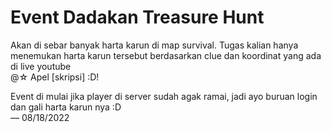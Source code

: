 # Event Dadakan Treasure Hunt

Akan di sebar banyak harta karun di map survival. Tugas kalian hanya menemukan harta karun tersebut berdasarkan clue dan koordinat yang ada di live youtube \
@☆ Apel \[skripsi] :D!

Event di mulai jika player di server sudah agak ramai, jadi ayo buruan login dan gali harta karun nya :D\
_—_ 08/18/2022

